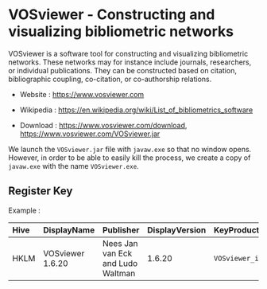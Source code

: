 # VOSviewer - Constructing and visualizing bibliometric networks

VOSviewer is a software tool for constructing and visualizing bibliometric networks.
These networks may for instance include journals, researchers, or individual publications.
They can be constructed based on citation, bibliographic coupling, co-citation, or co-authorship relations.

* Website : https://www.vosviewer.com
* Wikipedia : https://en.wikipedia.org/wiki/List_of_bibliometrics_software

* Download : https://www.vosviewer.com/download,
  https://www.vosviewer.com/VOSviewer.jar

We launch the `VOSviewer.jar` file with `javaw.exe` so that no window opens.
However, in order to be able to easily kill the process, we create a copy of `javaw.exe` with the name `VOSviewer.exe`.


## Register Key

Example :

 | Hive | DisplayName | Publisher | DisplayVersion | KeyProduct | UninstallExe |
 |:---- |:----------- |:--------- |:-------------- |:---------- |:------------ |
 | HKLM | VOSviewer 1.6.20 | Nees Jan van Eck and Ludo Waltman | 1.6.20 | `VOSviewer_is1` | `C:\Program Files\VOSviewer\uninstall.bat` |
